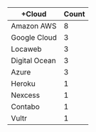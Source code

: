 |+Cloud | Count |
|------------ | -----------|
| Amazon AWS | 8 |
| Google Cloud | 3 |
| Locaweb | 3 |
| Digital Ocean | 3 |
| Azure | 3 |
| Heroku | 1 |
| Nexcess | 1 |
| Contabo | 1 |
| Vultr | 1 |
